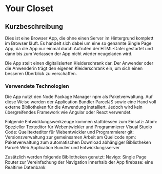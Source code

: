 # Your Closet 
## Kurzbeschreibung
Dies ist eine Browser App, die ohne einen Server im Hintergrund komplett im Browser läuft. Es handelt sich dabei um eine so genannte Single Page App, da die App nur einmal durch Aufrufen der HTML-Datei gestartet und dann bis zum Verlassen der App nicht wieder neugeladen wird.

Die App stellt einen digitalisierten Kleiderschrank dar.
Der Anwender oder die Anwenderin trägt den eigenen Kleiderschrank ein, um sich einen besseren Überblick zu verschaffen.

### Verwendete Technologien
Die App nutzt den Node Package Manager npm als Paketverwaltung. Auf diese Weise werden der Application Bundler ParcelJS sowie eine Hand voll externe Bibliotheken für die Anwendung installiert. Jedoch wird kein übergreifendes Framework wie Angular oder React verwendet.

Folgende Entwicklungswerkzeuge kommen stattdessen zum Einsatz:
Atom: Spezieller Texteditor für Webentwickler und Programmierer
Visual Studio Code: Quelltexteditor für Webentwickler und Programmierer 
git: Versionsverwaltung zur gemeinsamen Arbeit am Quellcode
npm: Paketverwaltung zum automatischen Download abhängiger Bibliotheken
Parcel: Web Application Bundler und Entwicklungsserver

Zusätzlich werden folgende Bibliotheken genutzt:
Navigo: Single Page Router zur Vereinfachung der Navigation innerhalb der App
firebase: eine Realtime Datenbank 

